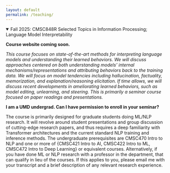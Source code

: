 ```yaml
---
layout: default
permalink: /teaching/
---
```


<details class="course-details" open>
  <summary><span class="course-title">Fall 2025: CMSC848R Selected Topics in Information Processing; Language Model Interpretability</span></summary>
  <div class="course-info">
    <p><strong>Course website coming soon.</strong></p>
    <p><em>This course focuses on state-of-the-art methods for interpreting language models and understanding their learned behaviors. We will discuss approaches centered on both understanding models’ internal mechanisms/representations and attributing behaviors back to the training data. We will focus on model tendencies including hallucination, factuality, memorization, and explanation/reasoning elicitation. If time allows, we will discuss recent developments in ameliorating learned behaviors, such as model editing, unlearning, and steering. This is primarily a seminar course focused on paper readings and presentations.</em></p>
    <p><strong>I am a UMD undergrad. Can I have permission to enroll in your seminar?</strong></p>
    <p>The course is primarily designed for graduate students doing ML/NLP research. It will revolve around student presentations and group discussion of cutting-edge research papers, and thus requires a deep familiarity with Transformer architectures and the current standard NLP training and inference methods. The undergraduate prerequisites are CMSC470 Intro to NLP and one or more of {CMSC421 Intro to AI, CMSC422 Intro to ML, CMSC472 Intro to Deep Learning} or equivalent courses. Alternatively, if you have done ML or NLP research with a professor in the department, that can qualify in lieu of the courses. If this applies to you, please email me with your transcript and a brief description of any relevant research experience.</p>
  </div>
</details>